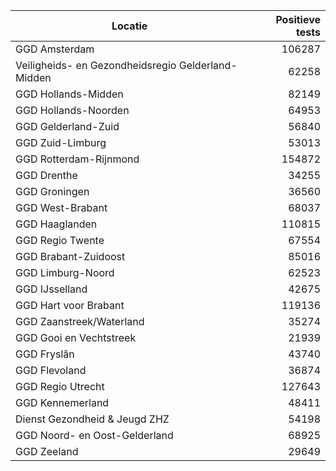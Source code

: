 | Locatie | Positieve tests |
|---------|----------------:|
| GGD Amsterdam                            | 106287 |
| Veiligheids- en Gezondheidsregio Gelderland-Midden | 62258 |
| GGD Hollands-Midden                      | 82149 |
| GGD Hollands-Noorden                     | 64953 |
| GGD Gelderland-Zuid                      | 56840 |
| GGD Zuid-Limburg                         | 53013 |
| GGD Rotterdam-Rijnmond                   | 154872 |
| GGD Drenthe                              | 34255 |
| GGD Groningen                            | 36560 |
| GGD West-Brabant                         | 68037 |
| GGD Haaglanden                           | 110815 |
| GGD Regio Twente                         | 67554 |
| GGD Brabant-Zuidoost                     | 85016 |
| GGD Limburg-Noord                        | 62523 |
| GGD IJsselland                           | 42675 |
| GGD Hart voor Brabant                    | 119136 |
| GGD Zaanstreek/Waterland                 | 35274 |
| GGD Gooi en Vechtstreek                  | 21939 |
| GGD Fryslân                              | 43740 |
| GGD Flevoland                            | 36874 |
| GGD Regio Utrecht                        | 127643 |
| GGD Kennemerland                         | 48411 |
| Dienst Gezondheid & Jeugd ZHZ            | 54198 |
| GGD Noord- en Oost-Gelderland            | 68925 |
| GGD Zeeland                              | 29649 |
